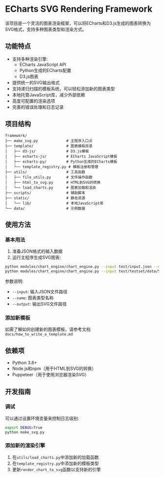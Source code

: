# ECharts SVG Rendering Framework

该项目是一个灵活的图表渲染框架，可以将ECharts和D3.js生成的图表转换为SVG格式，支持多种图表类型和渲染方式。

## 功能特点

- 支持多种渲染引擎:
  - ECharts JavaScript API
  - Python生成的ECharts配置
  - D3.js图表
- 提供统一的SVG输出格式
- 支持递归扫描的模板系统，可以轻松添加新的图表类型
- 本地托管JavaScript库，减少外部依赖
- 高度可配置的渲染选项
- 完善的错误处理和日志记录

## 项目结构

```
framework/
├── make_svg.py             # 主程序入口点
├── template/               # 图表模板目录
│   ├── d3-js/              # D3.js模板
│   ├── echarts-js/         # ECharts JavaScript模板
│   ├── echarts-py/         # Python生成的ECharts模板
│   └── template_registry.py # 模板注册和管理
├── utils/                  # 工具函数
│   ├── file_utils.py       # 文件操作函数
│   ├── html_to_svg.py      # HTML到SVG的转换
│   └── load_charts.py      # 图表加载和渲染
├── scripts/                # 辅助脚本
├── static/                 # 静态资源
│   └── lib/                # 本地JavaScript库
└── data/                   # 示例数据
```

## 使用方法

### 基本用法

1. 准备JSON格式的输入数据
2. 运行主程序生成SVG图表:

```bash
python modules/chart_engine/chart_engine.py --input test/input.json --name donut_chart_01 --output tmp.svg
python modules/chart_engine/chart_engine.py --input test/testset/data/55.json --name donut_chart_01 --output tmp.svg
```

参数说明:
- `--input`: 输入JSON文件路径
- `--name`: 图表类型名称
- `--output`: 输出SVG文件路径

### 添加新模板

如需了解如何创建新的图表模板，请参考文档 `docs/how_to_write_a_template.md`

## 依赖项

- Python 3.8+
- Node.js和npm（用于HTML到SVG的转换）
- Puppeteer（用于使用浏览器渲染SVG）

## 开发指南

### 调试

可以通过设置环境变量来控制日志级别:

```bash
export DEBUG=True
python make_svg.py
```

### 添加新的渲染引擎

1. 在`utils/load_charts.py`中添加新的加载函数
2. 在`template_registry.py`中添加新的模板类型
3. 更新`render_chart_to_svg`函数以支持新的引擎 